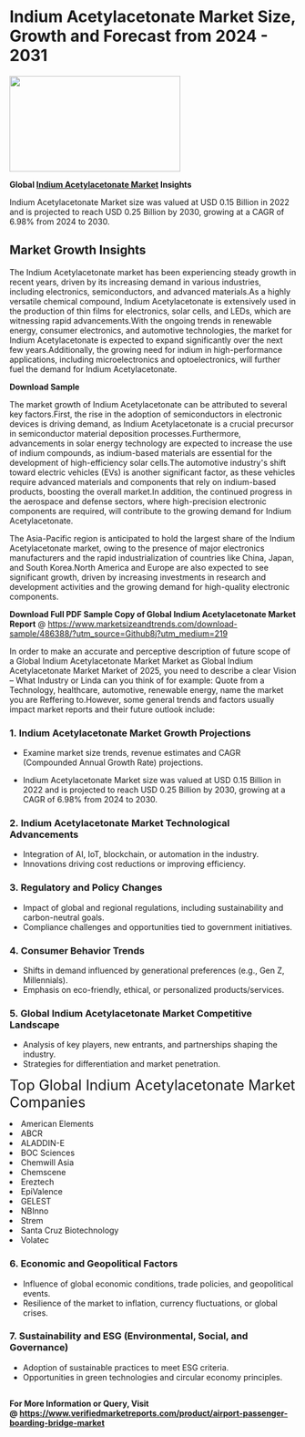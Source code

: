 <H1>Indium Acetylacetonate Market Size, Growth and Forecast from 2024 - 2031</H1><img class="aligncenter size-medium wp-image-584254" src="https://thirdeyenews.in/wp-content/uploads/2024/09/Global-Market-Research-300x168.jpeg" alt="" width="300" height="168" /><p><strong>Global&nbsp;<a href="https://www.marketsizeandtrends.com/download-sample/486388/?utm_source=Github8j?utm_medium=219">Indium Acetylacetonate Market</a> Insights</strong></p><p>Indium Acetylacetonate Market size was valued at USD 0.15 Billion in 2022 and is projected to reach USD 0.25 Billion by 2030, growing at a CAGR of 6.98% from 2024 to 2030.</p><p><h2>Market Growth Insights</h2> <p>The Indium Acetylacetonate market has been experiencing steady growth in recent years, driven by its increasing demand in various industries, including electronics, semiconductors, and advanced materials.As a highly versatile chemical compound, Indium Acetylacetonate is extensively used in the production of thin films for electronics, solar cells, and LEDs, which are witnessing rapid advancements.With the ongoing trends in renewable energy, consumer electronics, and automotive technologies, the market for Indium Acetylacetonate is expected to expand significantly over the next few years.Additionally, the growing need for indium in high-performance applications, including microelectronics and optoelectronics, will further fuel the demand for Indium Acetylacetonate.</p> <p><strong>Download Sample</strong></p> <p>The market growth of Indium Acetylacetonate can be attributed to several key factors.First, the rise in the adoption of semiconductors in electronic devices is driving demand, as Indium Acetylacetonate is a crucial precursor in semiconductor material deposition processes.Furthermore, advancements in solar energy technology are expected to increase the use of indium compounds, as indium-based materials are essential for the development of high-efficiency solar cells.The automotive industry's shift toward electric vehicles (EVs) is another significant factor, as these vehicles require advanced materials and components that rely on indium-based products, boosting the overall market.In addition, the continued progress in the aerospace and defense sectors, where high-precision electronic components are required, will contribute to the growing demand for Indium Acetylacetonate.</p> <p>The Asia-Pacific region is anticipated to hold the largest share of the Indium Acetylacetonate market, owing to the presence of major electronics manufacturers and the rapid industrialization of countries like China, Japan, and South Korea.North America and Europe are also expected to see significant growth, driven by increasing investments in research and development activities and the growing demand for high-quality electronic components.</p> <p><span class=""><strong>Download Full PDF Sample Copy of Global Indium Acetylacetonate Market Report</strong> @ <a href="https://www.marketsizeandtrends.com/download-sample/486388/?utm_source=Github8j?utm_medium=219" target="_blank">https://www.marketsizeandtrends.com/download-sample/486388/?utm_source=Github8j?utm_medium=219</a></span></p><p>In order to make an accurate and perceptive description of future scope of a Global&nbsp;Indium Acetylacetonate Market Market as Global&nbsp;Indium Acetylacetonate Market Market of 2025, you need to describe a clear Vision &ndash; What Industry or Linda can you think of for example: Quote from a Technology, healthcare, automotive, renewable energy, name the market you are Reffering to.However, some general trends and factors usually impact market reports and their future outlook include:</p><h3>1.&nbsp;<strong>Indium Acetylacetonate Market Growth Projections</strong></h3><ul><li>Examine market size trends, revenue estimates and CAGR (Compounded Annual Growth Rate) projections.</li><li><p>Indium Acetylacetonate Market size was valued at USD 0.15 Billion in 2022 and is projected to reach USD 0.25 Billion by 2030, growing at a CAGR of 6.98% from 2024 to 2030.</p></li></ul><h3>2.&nbsp;<strong>Indium Acetylacetonate Market Technological Advancements</strong></h3><ul><li>Integration of AI, IoT, blockchain, or automation in the industry.</li><li>Innovations driving cost reductions or improving efficiency.</li></ul><h3>3.&nbsp;<strong>Regulatory and Policy Changes</strong></h3><ul><li>Impact of global and regional regulations, including sustainability and carbon-neutral goals.</li><li>Compliance challenges and opportunities tied to government initiatives.</li></ul><h3>4.&nbsp;<strong>Consumer Behavior Trends</strong></h3><ul><li>Shifts in demand influenced by generational preferences (e.g., Gen Z, Millennials).</li><li>Emphasis on eco-friendly, ethical, or personalized products/services.</li></ul><h3>5.&nbsp;<strong>Global Indium Acetylacetonate Market Competitive Landscape</strong></h3><ul><li>Analysis of key players, new entrants, and partnerships shaping the industry.</li><li>Strategies for differentiation and market penetration.</li></ul><p data-pm-slice="1 1 []"><span style="color: inherit; font-family: inherit; font-size: 25px;">Top Global Indium Acetylacetonate Market Companies</span></p><div class="" data-test-id=""><p><li>American Elements</li><li> ABCR</li><li> ALADDIN-E</li><li> BOC Sciences</li><li> Chemwill Asia</li><li> Chemscene</li><li> Ereztech</li><li> EpiValence</li><li> GELEST</li><li> NBInno</li><li> Strem</li><li> Santa Cruz Biotechnology</li><li> Volatec</li></p></div><h3>6.&nbsp;<strong>Economic and Geopolitical Factors</strong></h3><ul><li>Influence of global economic conditions, trade policies, and geopolitical events.</li><li>Resilience of the market to inflation, currency fluctuations, or global crises.</li></ul><h3>7.&nbsp;<strong>Sustainability and ESG (Environmental, Social, and Governance)</strong></h3><ul><li>Adoption of sustainable practices to meet ESG criteria.</li><li>Opportunities in green technologies and circular economy principles.</li></ul><h2><strong style="font-size: 14px;">For More Information or Query, Visit @&nbsp;</strong><a style="background-color: #ffffff; font-size: 14px;" href="https://www.marketsizeandtrends.com/report/indium-acetylacetonate-market/" target="_blank">https://www.verifiedmarketreports.com/product/airport-passenger-boarding-bridge-market</a></h2>